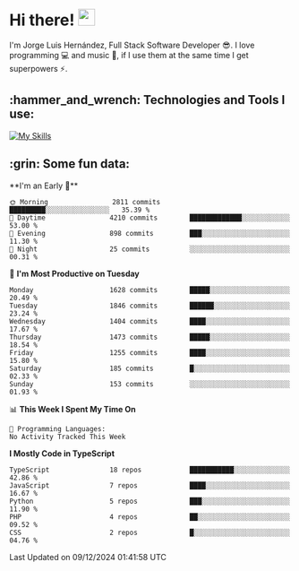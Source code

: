 <h1 align="left">
 <abc>
  <br>Hi there! <img src="https://user-images.githubusercontent.com/42378118/110234147-e3259600-7f4e-11eb-95be-0c4047144dea.gif" width="30"><br>
 </abc>
</h1>

I'm Jorge Luis Hernández, Full Stack Software Developer :sunglasses:. I love programming :computer: and music :musical_score:, if I use them at the same time I get superpowers :zap:. 


<h2 align="left">:hammer_and_wrench: Technologies and Tools I use:</h2>

[![My Skills](https://skillicons.dev/icons?i=js,ts,html,css,py,vue,react,next,nest,postgres,mysql)](https://skillicons.dev)

<h2 align="left">:grin: Some fun data:</h2>
<!--START_SECTION:waka-->
**I'm an Early 🐤** 

```text
🌞 Morning                2811 commits        █████████░░░░░░░░░░░░░░░░   35.39 % 
🌆 Daytime                4210 commits        █████████████░░░░░░░░░░░░   53.00 % 
🌃 Evening                898 commits         ███░░░░░░░░░░░░░░░░░░░░░░   11.30 % 
🌙 Night                  25 commits          ░░░░░░░░░░░░░░░░░░░░░░░░░   00.31 % 
```
📅 **I'm Most Productive on Tuesday** 

```text
Monday                   1628 commits        █████░░░░░░░░░░░░░░░░░░░░   20.49 % 
Tuesday                  1846 commits        ██████░░░░░░░░░░░░░░░░░░░   23.24 % 
Wednesday                1404 commits        ████░░░░░░░░░░░░░░░░░░░░░   17.67 % 
Thursday                 1473 commits        █████░░░░░░░░░░░░░░░░░░░░   18.54 % 
Friday                   1255 commits        ████░░░░░░░░░░░░░░░░░░░░░   15.80 % 
Saturday                 185 commits         █░░░░░░░░░░░░░░░░░░░░░░░░   02.33 % 
Sunday                   153 commits         ░░░░░░░░░░░░░░░░░░░░░░░░░   01.93 % 
```


📊 **This Week I Spent My Time On** 

```text
💬 Programming Languages: 
No Activity Tracked This Week
```

**I Mostly Code in TypeScript** 

```text
TypeScript               18 repos            ███████████░░░░░░░░░░░░░░   42.86 % 
JavaScript               7 repos             ████░░░░░░░░░░░░░░░░░░░░░   16.67 % 
Python                   5 repos             ███░░░░░░░░░░░░░░░░░░░░░░   11.90 % 
PHP                      4 repos             ██░░░░░░░░░░░░░░░░░░░░░░░   09.52 % 
CSS                      2 repos             █░░░░░░░░░░░░░░░░░░░░░░░░   04.76 % 
```




 Last Updated on 09/12/2024 01:41:58 UTC
<!--END_SECTION:waka-->
